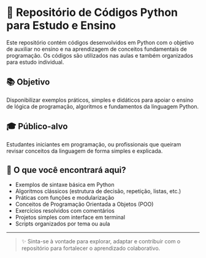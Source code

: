 # 🐍 Repositório de Códigos Python para Estudo e Ensino

Este repositório contém códigos desenvolvidos em Python com o objetivo de auxiliar no ensino e na aprendizagem de conceitos fundamentais de programação. Os códigos são utilizados nas aulas e também organizados para estudo individual.

## 📚 Objetivo

Disponibilizar exemplos práticos, simples e didáticos para apoiar o ensino de lógica de programação, algoritmos e fundamentos da linguagem Python.

## 🎓 Público-alvo

Estudantes iniciantes em programação, ou profissionais que queiram revisar conceitos da linguagem de forma simples e explicada.

## 🧠 O que você encontrará aqui?

- Exemplos de sintaxe básica em Python
- Algoritmos clássicos (estrutura de decisão, repetição, listas, etc.)
- Práticas com funções e modularização
- Conceitos de Programação Orientada a Objetos (POO)
- Exercícios resolvidos com comentários
- Projetos simples com interface em terminal
- Scripts organizados por tema ou aula

---

> ✨ Sinta-se à vontade para explorar, adaptar e contribuir com o repositório para fortalecer o aprendizado colaborativo.
